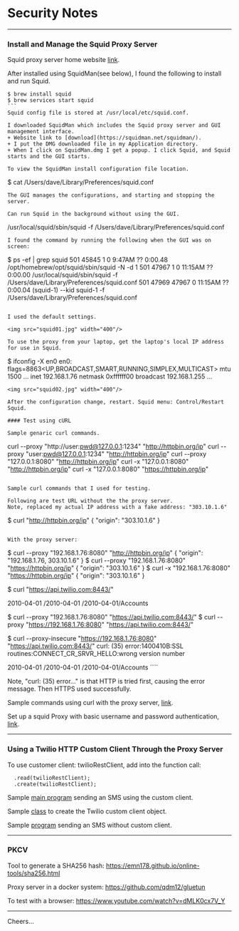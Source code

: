 # Security Notes

--------------------------------------------------------------------------------
### Install and Manage the Squid Proxy Server

Squid proxy server home website [link](http://www.squid-cache.org/).

After installed using SquidMan(see below), I found the following to install and run Squid.
````
$ brew install squid
$ brew services start squid
```
Squid config file is stored at /usr/local/etc/squid.conf.

I downloaded SquidMan which includes the Squid proxy server and GUI management interface.
+ Website link to [download](https://squidman.net/squidman/).
+ I put the DMG downloaded file in my Application directory.
+ When I click on SquidMan.dmg I get a popup. I click Squid, and Squid starts and the GUI starts.

To view the SquidMan install configuration file location.
````
$ cat /Users/dave/Library/Preferences/squid.conf
````
The GUI manages the configurations, and starting and stopping the server.

Can run Squid in the background without using the GUI.
````
/usr/local/squid/sbin/squid -f /Users/dave/Library/Preferences/squid.conf
````
I found the command by running the following when the GUI was on screen:
````
$ ps -ef | grep squid
  501 45845     1   0  9:47AM ??         0:00.48 /opt/homebrew/opt/squid/sbin/squid -N -d 1
  501 47967     1   0 11:15AM ??         0:00.00 /usr/local/squid/sbin/squid -f /Users/dave/Library/Preferences/squid.conf
  501 47969 47967   0 11:15AM ??         0:00.04 (squid-1) --kid squid-1 -f /Users/dave/Library/Preferences/squid.conf
````

I used the default settings.

<img src="squid01.jpg" width="400"/>

To use the proxy from your laptop, get the laptop's local IP address for use in Squid.
````
$ ifconfig -X en0
en0: flags=8863<UP,BROADCAST,SMART,RUNNING,SIMPLEX,MULTICAST> mtu 1500
... 
inet 192.168.1.76 netmask 0xffffff00 broadcast 192.168.1.255
... 
````
<img src="squid02.jpg" width="400"/>

After the configuration change, restart. Squid menu: Control/Restart Squid.

#### Test using cURL

Sample genaric curl commands.
````
curl --proxy "http://user:pwd@127.0.0.1:1234" "http://httpbin.org/ip"
curl --proxy "user:pwd@127.0.0.1:1234" "http://httpbin.org/ip"
curl --proxy "127.0.0.1:8080" "http://httpbin.org/ip"
curl -x "127.0.0.1:8080" "http://httpbin.org/ip"
curl -x "127.0.0.1:8080" "https://httpbin.org/ip"
````

Sample curl commands that I used for testing.

Following are test URL without the the proxy server.
Note, replaced my actual IP address with a fake address: "303.10.1.6"
````
$ curl "http://httpbin.org/ip"
{
  "origin": "303.10.1.6"
}
````

With the proxy server:
````
$ curl --proxy "192.168.1.76:8080" "http://httpbin.org/ip"
{
  "origin": "192.168.1.76, 303.10.1.6"
}
$ curl --proxy "192.168.1.76:8080" "https://httpbin.org/ip"
{
  "origin": "303.10.1.6"
}
$ curl -x "192.168.1.76:8080" "https://httpbin.org/ip"
{
  "origin": "303.10.1.6"
}

$ curl "https://api.twilio.com:8443/"
<?xml version='1.0' encoding='UTF-8'?>
<TwilioResponse>
<Versions><Versions><Version>
<Name>2010-04-01</Name>
<Uri>/2010-04-01</Uri>
<SubresourceUris><Accounts>/2010-04-01/Accounts</Accounts></SubresourceUris>
</Version></Versions></Versions>
</TwilioResponse>

$ curl --proxy "192.168.1.76:8080" "https://api.twilio.com:8443/"
$ curl --proxy "https://192.168.1.76:8080" "https://api.twilio.com:8443/"

$ curl --proxy-insecure "https://192.168.1.76:8080" "https://api.twilio.com:8443/"
curl: (35) error:1400410B:SSL routines:CONNECT_CR_SRVR_HELLO:wrong version number
<?xml version='1.0' encoding='UTF-8'?>
<TwilioResponse>
<Versions><Versions><Version>
<Name>2010-04-01</Name>
<Uri>/2010-04-01</Uri>
<SubresourceUris><Accounts>/2010-04-01/Accounts</Accounts></SubresourceUris>
</Version></Versions></Versions>
</TwilioResponse>
````

Note, "curl: (35) error..." is that HTTP is tried first, causing the error message.
Then HTTPS used successfully.

Sample commands using curl with the proxy server,
[link](https://oxylabs.io/blog/curl-with-proxy).

Set up a squid Proxy with basic username and password authentication,
[link](https://stackoverflow.com/questions/3297196/how-to-set-up-a-squid-proxy-with-basic-username-and-password-authentication).

--------------------------------------------------------------------------------
### Using a Twilio HTTP Custom Client Through the Proxy Server

To use customer client: twilioRestClient, add into the function call:
````
  .read(twilioRestClient);
  .create(twilioRestClient);
````
Sample [main program](https://github.com/tigerfarm/JavaTwSamples/blob/master/proxypkcv/ProxiedNoPkcv.java)
sending an SMS using the custom client.

Sample [class](https://github.com/tigerfarm/JavaTwSamples/blob/master/proxypkcv/ProxiedNoPkcv.java)
to create the Twilio custom client object.

Sample [program](https://github.com/tigerfarm/JavaTwSamples/blob/master/messaging/send_sms.java)
sending an SMS without custom client.

--------------------------------------------------------------------------------
### PKCV

Tool to generate a SHA256 hash:
https://emn178.github.io/online-tools/sha256.html


Proxy server in a docker system:
https://github.com/qdm12/gluetun

To test with a browser:
https://www.youtube.com/watch?v=dMLK0cx7V_Y

--------------------------------------------------------------------------------

Cheers...
